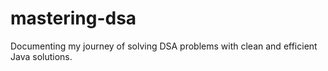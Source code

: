 # mastering-dsa
Documenting my journey of solving DSA problems with clean and efficient Java solutions.
